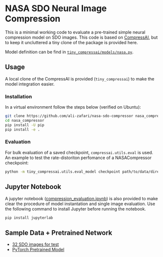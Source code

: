 # NASA SDO Neural Image Compression
This is a minimal working code to evaluate a pre-trained simple neural compression model on SDO images. This code is based on [CompressAI](https://github.com/InterDigitalInc/CompressAI), but to keep it uncluttered a tiny clone of the package is provided here.

Model definition can be find in [`tiny_compressai/models/nasa.py`](tiny_compressai/models/nasa.py).

## Usage
A local clone of the CompressAI is provided (`tiny_compressai`) to make the model integration easier.

### Installation
In a virtual environment follow the steps below (verified on Ubuntu):
```bash
git clone https://github.com/ali-zafari/nasa-sdo-compressor nasa_compressor
cd nasa_compressor
pip install -U pip
pip install -e .
```

### Evaluation
For bulk evaluation of a saved checkpoint, `compressai.utils.eval` is used. An example to test the rate-distoriton perfomance of a NASACompressor checkpoint:

```bash
python -m tiny_compressai.utils.eval_model checkpoint path/to/data/directory  -a nasa-compressor --cuda -v -p path/to/a/checkpoint
```

## Jupyter Notebook
A jupyter notebook ([compression_evaluation.ipynb](compression_evaluation.ipynb)) is also provided to make clear the procedure of model instantation and single image evaluation.
Use the following command to install Jupyter before running the notebook.
```bash
pip install jupyterlab
```

## Sample Data + Pretrained Network
- [32 SDO images for test](https://drive.google.com/file/d/1Mhiuy3jOkhikD2QRENaXIynOrgljkukH/view?usp=sharing)
- [PyTorch Pretrained Model](https://drive.google.com/file/d/1AdEbdvYql747zV-vL8qqwWZADhhHFRwZ/view?usp=sharing)
